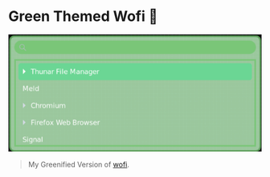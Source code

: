 # Green Themed Wofi :frog:

![Screenshot](./wofi.png)

> My Greenified Version of [wofi](https://hg.sr.ht/~scoopta/wofi).
